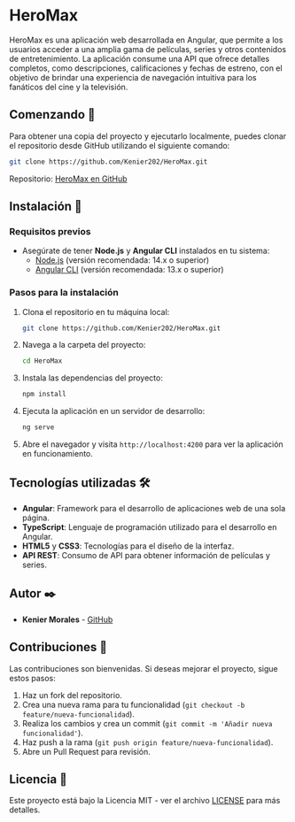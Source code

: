 # HeroMax

HeroMax es una aplicación web desarrollada en Angular, que permite a los usuarios acceder a una amplia gama de películas, series y otros contenidos de entretenimiento. La aplicación consume una API que ofrece detalles completos, como descripciones, calificaciones y fechas de estreno, con el objetivo de brindar una experiencia de navegación intuitiva para los fanáticos del cine y la televisión.

## Comenzando 🚀

Para obtener una copia del proyecto y ejecutarlo localmente, puedes clonar el repositorio desde GitHub utilizando el siguiente comando:

```bash
git clone https://github.com/Kenier202/HeroMax.git
```

Repositorio: [HeroMax en GitHub](https://github.com/Kenier202/HeroMax)

## Instalación 🔧

### Requisitos previos
- Asegúrate de tener **Node.js** y **Angular CLI** instalados en tu sistema:
  - [Node.js](https://nodejs.org/) (versión recomendada: 14.x o superior)
  - [Angular CLI](https://angular.io/cli) (versión recomendada: 13.x o superior)

### Pasos para la instalación
1. Clona el repositorio en tu máquina local:
   ```bash
   git clone https://github.com/Kenier202/HeroMax.git
   ```
2. Navega a la carpeta del proyecto:
   ```bash
   cd HeroMax
   ```
3. Instala las dependencias del proyecto:
   ```bash
   npm install
   ```
4. Ejecuta la aplicación en un servidor de desarrollo:
   ```bash
   ng serve
   ```
5. Abre el navegador y visita `http://localhost:4200` para ver la aplicación en funcionamiento.

## Tecnologías utilizadas 🛠️

- **Angular**: Framework para el desarrollo de aplicaciones web de una sola página.
- **TypeScript**: Lenguaje de programación utilizado para el desarrollo en Angular.
- **HTML5** y **CSS3**: Tecnologías para el diseño de la interfaz.
- **API REST**: Consumo de API para obtener información de películas y series.

## Autor ✒️

- **Kenier Morales** - [GitHub](https://github.com/Kenier202)

## Contribuciones 🤝

Las contribuciones son bienvenidas. Si deseas mejorar el proyecto, sigue estos pasos:
1. Haz un fork del repositorio.
2. Crea una nueva rama para tu funcionalidad (`git checkout -b feature/nueva-funcionalidad`).
3. Realiza los cambios y crea un commit (`git commit -m 'Añadir nueva funcionalidad'`).
4. Haz push a la rama (`git push origin feature/nueva-funcionalidad`).
5. Abre un Pull Request para revisión.

## Licencia 📄

Este proyecto está bajo la Licencia MIT - ver el archivo [LICENSE](LICENSE) para más detalles.
